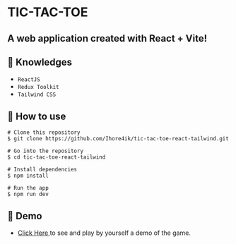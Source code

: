 # TIC-TAC-TOE

##  A web application created with React + Vite!

## :rocket: Knowledges
 - `ReactJS`
 - `Redux Toolkit`
 - `Tailwind CSS`

## :book: How to use

```
# Clone this repository
$ git clone https://github.com/Ihore4ik/tic-tac-toe-react-tailwind.git

# Go into the repository
$ cd tic-tac-toe-react-tailwind

# Install dependencies
$ npm install

# Run the app
$ npm run dev
```
## :link: Demo
  - <a target="_blank" href="https://ihore4ik.github.io/tic-tac-toe-react-tailwind/"> Click Here </a> to see and play by yourself a demo of the game.
